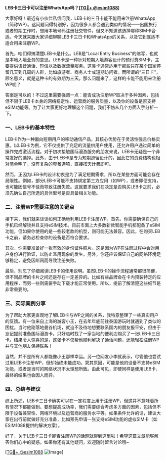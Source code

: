 **LEB卡三日卡可以注册WhatsApp吗？[[TG💪+ @esim1088](https://t.me/s/esim1088)]**

大家好呀！最近有小伙伴私信问我，LEB卡的三日卡能不能用来注册WhatsApp（简称WP）。这问题问得特别好，因为很多人都会遇到类似的情况——出国旅行或者短期工作时，想用本地号码注册社交软件，但又不知道该选择哪种SIM卡合适。今天就来跟大家详细聊聊LEB卡三日卡和WhatsApp的关系，以及它到底适不适合用来注册WP。

首先，咱们得搞清楚LEB卡是什么。LEB是“Local Entry Business”的缩写，也就是本地入境业务的意思。LEB卡是一种针对短期入境游客设计的预付费SIM卡，主要提供语音通话、短信以及数据流量服务。这类卡通常适用于那些只在某个国家停留几天到几周的人群，比如旅游者、商务人士或短期访问者。而所谓的“三日卡”，顾名思义，就是这种卡的有效期为三天。那么问题来了，这样的卡能不能用来注册WP呢？

答案是可以的！不过这里需要强调一点：能否成功注册WP取决于多种因素，包括但不限于LEB卡本身的网络稳定性、运营商的服务质量，以及你的设备是否支持eSIM功能等。为了让大家更好地理解这个问题，我们不妨从几个方面入手分析一下。

### **一、LEB卡的基本特性**

LEB卡作为一种面向短期用户的移动通信产品，其核心优势在于灵活性强且价格实惠。以LEB卡为例，它不仅提供了充足的流量供用户使用，还允许用户通过简单的操作完成激活流程。对于初次接触国际漫游服务的朋友来说，LEB卡无疑是一个非常友好的选择。此外，由于LEB卡是专为短期逗留设计的，因此它的资费结构也相对简单明了，没有复杂的套餐选项，直接按天计费即可。

然而，正因为LEB卡的设计初衷是为了满足短期需求，所以在某些方面可能会存在局限性。例如，部分LEB卡可能不支持绑定第三方应用（如WP），或者即便支持，也可能因信号不佳而导致注册失败。这就要求我们在决定是否购买LEB卡之前，必须先确认自己所选的具体型号是否具备相关功能。

### **二、注册WP需要注意的关键点**

接下来，我们就来谈谈如何正确地利用LEB卡注册WP。首先，你需要确保自己的手机已经解锁并且支持eSIM技术。目前市面上大多数新款智能手机都配备了eSIM功能，但如果你使用的是一些较老款的机型，则可能无法兼容。因此，在购买LEB卡之前，请务必检查你的设备是否符合要求。

其次，你需要准备好一张有效的身份证件照片。这是因为WP在注册过程中会对用户身份进行验证，以防止滥用现象的发生。另外，你还应该保证自己的网络环境足够稳定，避免因断网而导致注册失败。

最后，别忘了仔细阅读LEB卡的使用说明。虽然LEB卡的操作流程通常都很简便，但不同品牌的卡片之间还是存在一定差异的。比如有些品牌会在卡内预装特定的应用程序，而另一些则需要手动下载才能正常使用。所以，提前了解清楚这些细节是非常重要的。

### **三、实际案例分享**

为了帮助大家更直观地了解LEB卡与WP之间的关系，我特意整理了一些真实用户的反馈。有一位来自上海的游客小王，在去年年底前往泰国游玩时就遇到了类似的困扰。当时他刚落地曼谷机场，就迫不及待地想要联系国内的朋友报平安，但由于忘记提前准备国际漫游卡，只好临时找了一家当地的便利店购买了一张LEB卡三日卡。结果令人惊喜的是，这张卡不仅帮他顺利解决了通话问题，还能轻松注册WP并与其他朋友保持联系！

当然，并不是所有人都能像小王那样幸运。另一位网友小李就表示，尽管他也尝试过用LEB卡注册WP，但却始终未能成功。究其原因，可能是他的设备不支持eSIM功能，或者是当时的网络状况不太理想所致。由此可见，即使同样是使用LEB卡，最终的结果也会因人而异。

### **四、总结与建议**

综上所述，LEB卡三日卡确实可以在一定程度上用于注册WP，但这并不意味着所有情况下都能做到。要想提高成功率，我们需要综合考虑多方面的因素，包括但不限于设备兼容性、网络环境以及运营商的服务水平等。如果条件允许的话，建议大家在出行前就做好充分准备，比如预先申请一张支持eSIM功能的虚拟SIM卡（如ESIM1088提供的解决方案）。

好了，关于LEB卡三日卡能否注册WP的话题就聊到这里啦！希望这篇文章能够解答你们心中的疑惑。如果你还有其他疑问，欢迎随时留言讨论哦~ 

[[TG💪+ @esim1088](https://t.me/s/esim1088) ![Image](https://i.postimg.cc/4NQfJmqS/Snipaste-2025-05-13-00-14-12.png)]